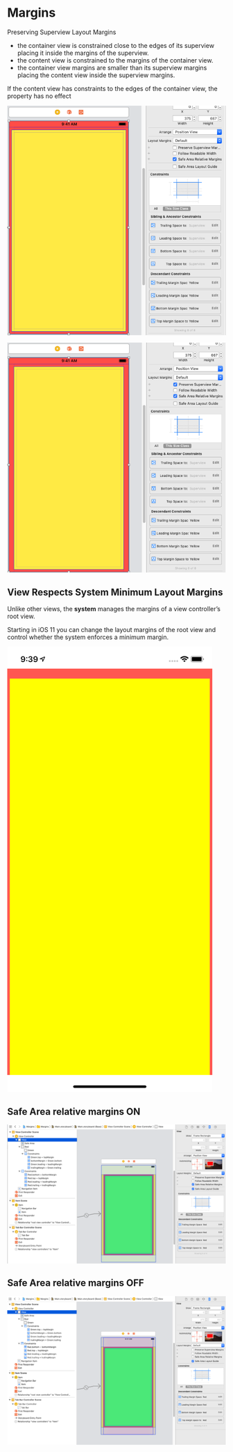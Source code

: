 # Margins

Preserving Superview Layout Margins

* the container view is constrained close to the edges of its superview placing it inside the margins of the superview.
* the content view is constrained to the margins of the container view.
* the container view margins are smaller than its superview margins
placing the content view inside the superview margins.

If the content view has constraints to the edges of the container view, the property has no effect

![PreservingSuperviewLayoutMarginsOFF](PreservingSuperviewLayoutMarginsOFF.png)

![PreservingSuperviewLayoutMarginsON](PreservingSuperviewLayoutMarginsON.png)

## View Respects System Minimum Layout Margins

Unlike other views, the **system** manages the margins of a view controller’s root view.

Starting in iOS 11 you can change the layout margins of the root view and control whether the system enforces a minimum margin.

![ViewRespectsSystemMinimumLayoutMargins](ViewRespectsSystemMinimumLayoutMargins.png)

## Safe Area relative margins ON
![SafeAreaRelativeMarginsON](SafeAreaRelativeMarginsON.png)

## Safe Area relative margins OFF
![SafeAreaRelativeMarginsOFF](SafeAreaRelativeMarginsOFF.png)
